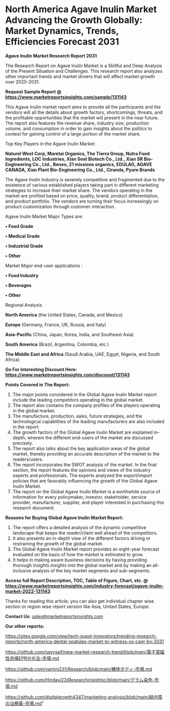# North America Agave Inulin Market Advancing the Growth Globally: Market Dynamics, Trends, Efficiencies Forecast 2031

<strong>Agave Inulin Market Research Report 2031</strong>

The Research Report on Agave Inulin Market is a Skillful and Deep Analysis of the Present Situation and Challenges. This research report also analyzes other important trends and market drivers that will affect market growth over 2025-2031.

<strong>Request Sample Report @ <a href=https://www.marketreportsinsights.com/sample/131143>https://www.marketreportsinsights.com/sample/131143</a></strong>

This Agave Inulin market report aims to provide all the participants and the vendors will all the details about growth factors, shortcomings, threats, and the profitable opportunities that the market will present in the near future. The report also features the revenue share, industry size, production volume, and consumption in order to gain insights about the politics to contest for gaining control of a large portion of the market share.

Top Key Players in the Agave Inulin Market:

<strong>Naturel West Corp, Maretai Organics, The Tierra Group, Nutra Food Ingredients, LOC Industries, Xian Sost Biotech Co., Ltd., Xian SR Bio-Engineering Co., Ltd., Beneo, 21 missions organics, EDULAG, AGAVE CANADA, Xian Plant Bio-Engineering Co., Ltd., Ciranda, Pyure Brands</strong>

The Agave Inulin Industry is severely competitive and fragmented due to the existence of various established players taking part in different marketing strategies to increase their market share. The vendors operating in the market are profiled based on price, quality, brand, product differentiation, and product portfolio. The vendors are turning their focus increasingly on product customization through customer interaction.

Agave Inulin Market Major Types are:

<strong>• Food Grade

• Medical Grade

• Industrial Grade

• Other</strong>

Market Major end-user applications :

<strong>• Food Industry

• Beverages

• Other</strong>

Regional Analysis

</u><strong><b>North America</b></strong> (the United States, Canada, and Mexico)

<strong><b>Europe </b></strong>(Germany, France, UK, Russia, and Italy)

<strong><b>Asia-Pacific</b></strong> (China, Japan, Korea, India, and Southeast Asia)

<strong><b>South America</b></strong> (Brazil, Argentina, Colombia, etc.)

<strong><b>The Middle East and Africa</b></strong> (Saudi Arabia, UAE, Egypt, Nigeria, and South Africa)

<strong>Go For Interesting Discount Here: <a href=https://www.marketreportsinsights.com/discount/131143>https://www.marketreportsinsights.com/discount/131143</a></strong>

<strong>Points Covered in The Report:</strong>
<ol>
  <li>The major points considered in the Global Agave Inulin Market report include the leading competitors operating in the global market.</li>
  <li>The report also contains the company profiles of the players operating in the global market.</li>
  <li>The manufacture, production, sales, future strategies, and the technological capabilities of the leading manufacturers are also included in the report.</li>
  <li>The growth factors of the Global Agave Inulin Market are explained in-depth, wherein the different end-users of the market are discussed precisely.</li>
  <li>The report also talks about the key application areas of the global market, thereby providing an accurate description of the market to the readers/users.</li>
  <li>The report incorporates the SWOT analysis of the market. In the final section, the report features the opinions and views of the industry experts and professionals. The experts analyzed the export/import policies that are favorably influencing the growth of the Global Agave Inulin Market.</li>
  <li>The report on the Global Agave Inulin Market is a worthwhile source of information for every policymaker, investor, stakeholder, service provider, manufacturer, supplier, and player interested in purchasing this research document.</li>
</ol>
<strong>Reasons for Buying Global Agave Inulin Market Report:</strong>

<ol>
  <li>The report offers a detailed analysis of the dynamic competitive landscape that keeps the reader/client well ahead of the competitors.</li>
  <li>It also presents an in-depth view of the different factors driving or restraining the growth of the global market.</li>
  <li>The Global Agave Inulin Market report provides an eight-year forecast evaluated on the basis of how the market is estimated to grow.</li>
  <li>It helps in making aware business decisions by having providing thorough insights insights into the global market and by making an all-inclusive analysis of the key market segments and sub-segments.</li>
</ol>
<strong>Access full Report Description, TOC, Table of Figure, Chart, etc. @ <a href=https://www.marketreportsinsights.com/industry-forecast/agave-inulin-market-2022-131143>https://www.marketreportsinsights.com/industry-forecast/agave-inulin-market-2022-131143</a></strong>


Thanks for reading this article; you can also get individual chapter wise section or region wise report version like Asia, United States, Europe.

<strong>Contact Us:</strong>
sales@marketreportsinsights.com

<strong>Our other reports:</strong>

<a href=https://sites.google.com/view/tech-quest-innovators/trending-research-reports/north-america-dental-spatulas-market-to-witness-xx-cagr-by-2031>https://sites.google.com/view/tech-quest-innovators/trending-research-reports/north-america-dental-spatulas-market-to-witness-xx-cagr-by-2031</a>

<a href=https://github.com/sayysaif/new-market-research-trend/blob/main/電子常磁性共鳴EPR分光法-市場.md>https://github.com/sayysaif/new-market-research-trend/blob/main/電子常磁性共鳴EPR分光法-市場.md</a>

<a href=https://github.com/yamini231/Research/blob/main/機体ボディ-市場.md>https://github.com/yamini231/Research/blob/main/機体ボディ-市場.md</a>

<a href=https://github.com/Hindavi23/Researchinsightsc/blob/main/グラム染色-市場.md>https://github.com/Hindavi23/Researchinsightsc/blob/main/グラム染色-市場.md</a>

<a href=https://github.com/digitalgrowth4347/marketing-analysis/blob/main/緑内障の治療薬-市場.md>https://github.com/digitalgrowth4347/marketing-analysis/blob/main/緑内障の治療薬-市場.md</a>"
